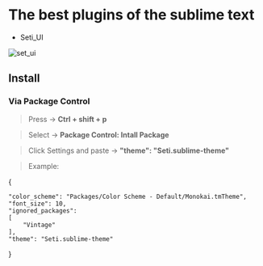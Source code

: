# The best plugins of the sublime text

* Seti_UI

![set_ui](https://cloud.githubusercontent.com/assets/20023147/25930577/658ff898-35dd-11e7-927b-231bdd8d7380.png)


## Install

### Via Package Control
> Press -> **Ctrl + shift + p**

> Select -> **Package Control: Intall Package** 

> Click Settings and paste -> **"theme": "Seti.sublime-theme"**

> Example:

{

	"color_scheme": "Packages/Color Scheme - Default/Monokai.tmTheme",
	"font_size": 10,
	"ignored_packages":
	[
		"Vintage"
	],
	"theme": "Seti.sublime-theme"

}



